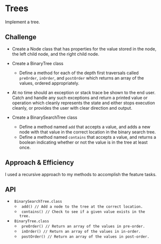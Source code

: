 # Trees
Implement a tree. 

## Challenge
* Create a Node class that has properties for the value stored in the node, the left child node, and the right child node.
* Create a BinaryTree class
    * Define a method for each of the depth first traversals called ```preOrder```, ```inOrder```, and ```postOrder``` which returns an array of the values, ordered appropriately.
* At no time should an exception or stack trace be shown to the end user. Catch and handle any such exceptions and return a printed value or operation which cleanly represents the state and either stops execution cleanly, or provides the user with clear direction and output.

* Create a BinarySearchTree class
    * Define a method named ```add``` that accepts a value, and adds a new node with that value in the correct location in the binary search tree.
    * Define a method named ```contains``` that accepts a value, and returns a boolean indicating whether or not the value is in the tree at least once.

## Approach & Efficiency
I used a recursive approach to my methods to accomplish the feature tasks.

## API
* ``` BinarySearchTree.class```
    * ``` add() // Add a node to the tree at the correct location.```
    * ``` contains() // Check to see if a given value exists in the tree.```
* ``` BinaryTree.class```
    * ``` preOrder() // Return an array of the values in pre-order.```
    * ``` inOrder() // Return an array of the values in in-order.```
    * ``` postOrder() // Return an array of the values in post-order.```



